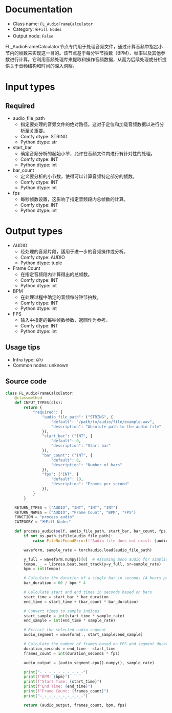 
# Documentation
- Class name: `FL_AudioFrameCalculator`
- Category: `🏵️Fill Nodes`
- Output node: `False`

FL_AudioFrameCalculator节点专门用于处理音频文件，通过计算音频中指定小节内的帧数来实现这一目的。该节点基于每分钟节拍数（BPM）、帧率以及其他参数进行计算。它利用音频处理库来提取和操作音频数据，从而为后续处理或分析提供关于音频结构和时间的深入洞察。

# Input types
## Required
- audio_file_path
    - 指定要处理的音频文件的绝对路径。这对于定位和加载音频数据以进行分析至关重要。
    - Comfy dtype: STRING
    - Python dtype: str
- start_bar
    - 确定音频分析的起始小节，允许在音频文件内进行有针对性的处理。
    - Comfy dtype: INT
    - Python dtype: int
- bar_count
    - 定义要分析的小节数，使得可以计算音频特定部分的帧数。
    - Comfy dtype: INT
    - Python dtype: int
- fps
    - 每秒帧数设置，这影响了指定音频段内总帧数的计算。
    - Comfy dtype: INT
    - Python dtype: int

# Output types
- AUDIO
    - 经处理的音频片段，适用于进一步的音频操作或分析。
    - Comfy dtype: AUDIO
    - Python dtype: tuple
- Frame Count
    - 在指定音频段内计算得出的总帧数。
    - Comfy dtype: INT
    - Python dtype: int
- BPM
    - 在处理过程中确定的音频每分钟节拍数。
    - Comfy dtype: INT
    - Python dtype: int
- FPS
    - 输入中指定的每秒帧数参数，返回作为参考。
    - Comfy dtype: INT
    - Python dtype: int


## Usage tips
- Infra type: `GPU`
- Common nodes: unknown


## Source code
```python
class FL_AudioFrameCalculator:
    @classmethod
    def INPUT_TYPES(cls):
        return {
            "required": {
                "audio_file_path": ("STRING", {
                    "default": "/path/to/audio/file/example.wav",
                    "description": "Absolute path to the audio file"
                }),
                "start_bar": ("INT", {
                    "default": 0,
                    "description": "Start bar"
                }),
                "bar_count": ("INT", {
                    "default": 8,
                    "description": "Number of bars"
                }),
                "fps": ("INT", {
                    "default": 10,
                    "description": "Frames per second"
                }),
            }
        }

    RETURN_TYPES = ("AUDIO", "INT", "INT", "INT")
    RETURN_NAMES = ("AUDIO", "Frame Count", "BPM", "FPS")
    FUNCTION = "process_audio"
    CATEGORY = "🏵️Fill Nodes"

    def process_audio(self, audio_file_path, start_bar, bar_count, fps):
        if not os.path.isfile(audio_file_path):
            raise FileNotFoundError(f"Audio file does not exist: {audio_file_path}")

        waveform, sample_rate = torchaudio.load(audio_file_path)

        y_full = waveform.numpy()[0]  # Assuming mono audio for simplicity
        tempo, _ = librosa.beat.beat_track(y=y_full, sr=sample_rate)
        bpm = int(tempo)

        # Calculate the duration of a single bar in seconds (4 beats per bar)
        bar_duration = 60 / bpm * 4

        # Calculate start and end times in seconds based on bars
        start_time = start_bar * bar_duration
        end_time = start_time + (bar_count * bar_duration)

        # Convert times to sample indices
        start_sample = int(start_time * sample_rate)
        end_sample = int(end_time * sample_rate)

        # Extract the selected audio segment
        audio_segment = waveform[:, start_sample:end_sample]

        # Calculate the number of frames based on FPS and segment duration
        duration_seconds = end_time - start_time
        frames_count = int(duration_seconds * fps)

        audio_output = (audio_segment.cpu().numpy(), sample_rate)

        print("-_-_-_-_-_-_-_-_-_-")
        print(f"BPM: {bpm}")
        print(f"Start Time: {start_time}")
        print(f"End Time: {end_time}")
        print(f"Frame Count: {frames_count}")
        print("-_-_-_-_-_-_-_-_-_-")

        return (audio_output, frames_count, bpm, fps)

```
